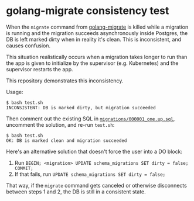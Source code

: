 # golang-migrate consistency test

When the `migrate` command from [golang-migrate](https://github.com/golang-migrate/migrate) is killed while a migration is running and the migration succeeds asynchronously inside Postgres, the DB is left marked dirty when in reality it's clean. This is inconsistent, and causes confusion.

This situation realistically occurs when a migration takes longer to run than the app is given to initialize by the supervisor (e.g. Kubernetes) and the supervisor restarts the app.

This repository demonstrates this inconsistency.

Usage:

```
$ bash test.sh
INCONSISTENT: DB is marked dirty, but migration succeeded
```

Then comment out the existing SQL in [`migrations/000001_one.up.sql`](migrations/000001_one.up.sql), uncomment the solution, and re-run `test.sh`:

```
$ bash test.sh
OK: DB is marked clean and migration succeeded
```

Here's an alternative solution that doesn't force the user into a DO block:

1. Run `BEGIN; <migration> UPDATE schema_migrations SET dirty = false; COMMIT;`
2. If that fails, run `UPDATE schema_migrations SET dirty = false;`

That way, if the `migrate` command gets canceled or otherwise disconnects between steps 1 and 2, the DB is still in a consistent state.
